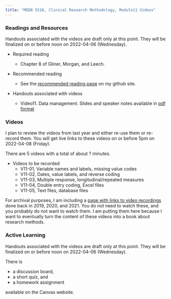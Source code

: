 ```yaml
---
title: "MEDB 5510, Clinical Research Methodology, Module11 Videos"
---
```


### Readings and Resources

Handouts associated with the videos are draft only at this point. They will be finalized on or before noon on 2022-04-06 (Wednesday).

+ Required reading
  + Chapter 8 of Gliner, Morgan, and Leech.

+ Recommended reading
  + See the [recommended reading page][git2] on my github site.

+ Handouts associated with videos
  + Video11. Data management. Slides and speaker notes available in [pdf format][git1]

### Videos

I plan to review the videos from last year and either re-use them or re-record them. You will get live links to these videos on or before 5pm on 2022-04-08 (Friday).

There are 5 videos with a total of about ? minutes.

+ Videos to be recorded
  + V11-01, Variable names and labels, missing value codes
  + V11-02, Dates, value labels, and reverse coding
  + V11-03, Multiple response, longitudinal/repeated measures
  + V11-04, Double entry coding, Excel files
  + V11-05, Text files, database files

For archival purposes, I am including a [page with links to video recordings][git0] done back in 2019, 2020, and 2021. You do not need to watch these, and you probably do not want to watch them. I am putting them here because I want to eventually turn the content of these videos into a book about research methods.

### Active Learning

Handouts associated with the videos are draft only at this point. They will be finalized on or before noon on 2022-04-06 (Wednesday).

There is

+ a discussion board,
+ a short quiz, and
+ a homework assignment

available on the Canvas website.

[git0]: https://github.com/pmean/classes/blob/master/clinical-research-methodology/modules/5510-99-videos.md
[git1]: https://github.com/pmean/classes/blob/master/clinical-research-methodology/results/video10-slides-and-speaker-notes.pdf
[git2]: https://github.com/pmean/classes/blob/master/clinical-research-methodology/modules/5510-99-readings.md
